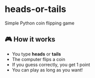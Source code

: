 # heads-or-tails
Simple Python coin flipping game

## 🎮 How it works

- You type **heads** or **tails**
- The computer flips a coin
- If you guess correctly, you get 1 point
- You can play as long as you want!
